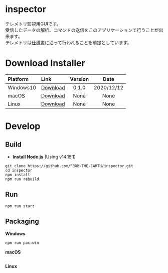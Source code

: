 # inspector
  テレメトリ監視用GUIです。<br>
  受信したデータの解析、コマンドの送信をこのアプリケーションで行うことが出来ます。<br>
  テレメトリは[仕様書](https://github.com/FROM-THE-EARTH/document/blob/main/%E3%83%86%E3%83%AC%E3%83%A1%E3%83%88%E3%83%AA%E3%82%B7%E3%82%B9%E3%83%86%E3%83%A0%E4%BB%95%E6%A7%98%E6%9B%B8.pdf)に沿って行われることを前提としています。

# Download Installer
  |Platform|Link|Version|Date|
  |:----|:----|:----:|:----:|
  |Windows10|[Download](https://github.com/FROM-THE-EARTH/inspector/raw/main/release/inspector-installer-win.exe)|0.1.0|2020/12/12|
  |macOS|[Download]()|None|None|
  |Linux|[Download]()|None|None|

# Develop
## Build
  - **Install Node.js** (Using v14.15.1)
  ```
  git clone https://github.com/FROM-THE-EARTH/inspector.git
  cd inspector
  npm install
  npm run rebuild
  ```

## Run
  ```
  npm run start
  ```

## Packaging
  **Windows**
  ```
  npm run pac:win
  ```
  **macOS**
  ```
  ```
  **Linux**
  ```
  ```